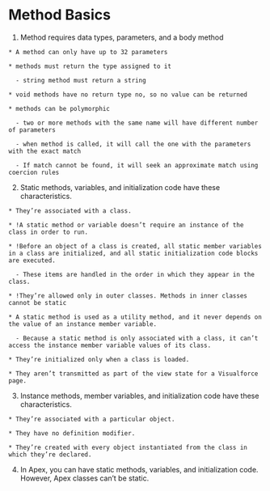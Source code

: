 # Method Basics

  1. Method requires data types, parameters, and a body method 

    * A method can only have up to 32 parameters 

    * methods must return the type assigned to it 

      - string method must return a string 

    * void methods have no return type no, so no value can be returned

    * methods can be polymorphic 

      - two or more methods with the same name will have different number of parameters

      - when method is called, it will call the one with the parameters with the exact match
       
      - If match cannot be found, it will seek an approximate match using coercion rules

  2. Static methods, variables, and initialization code have these characteristics.

    * They’re associated with a class.

    * !A static method or variable doesn’t require an instance of the class in order to run.

    * !Before an object of a class is created, all static member variables in a class are initialized, and all static initialization code blocks are executed.
      
      - These items are handled in the order in which they appear in the class.
      
    * !They’re allowed only in outer classes. Methods in inner classes cannot be static

    * A static method is used as a utility method, and it never depends on the value of an instance member variable. 
    
      - Because a static method is only associated with a class, it can’t access the instance member variable values of its class.

    * They’re initialized only when a class is loaded.

    * They aren’t transmitted as part of the view state for a Visualforce page.

  3. Instance methods, member variables, and initialization code have these characteristics.

    * They’re associated with a particular object.

    * They have no definition modifier.

    * They’re created with every object instantiated from the class in which they’re declared.

  4. In Apex, you can have static methods, variables, and initialization code. However, Apex classes can’t be static. 